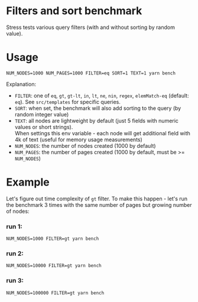 # Filters and sort benchmark

Stress tests various query filters (with and without sorting by random value).

# Usage

```shell
NUM_NODES=1000 NUM_PAGES=1000 FILTER=eq SORT=1 TEXT=1 yarn bench
```

Explanation:

- `FILTER`: one of `eq`, `gt`, `gt-lt`, `in`, `lt`, `ne`, `nin`, `regex`, `elemMatch-eq` (default: `eq`).
  See `src/templates` for specific queries.
- `SORT`: when set, the benchmark will also add sorting to the query (by random integer value)
- `TEXT`: all nodes are lightweight by default (just 5 fields with numeric values or short strings).\
  When settings this env variable - each node will get additional field with 4k of text
  (useful for memory usage measurements)
- `NUM_NODES`: the number of nodes created (1000 by default)
- `NUM_PAGES`: the number of pages created (1000 by default, must be >= `NUM_NODES`)

# Example

Let's figure out time complexity of `gt` filter. To make this happen - let's run the benchmark
3 times with the same number of pages but growing number of nodes:

### run 1:

```shell
NUM_NODES=1000 FILTER=gt yarn bench
```

### run 2:

```shell
NUM_NODES=10000 FILTER=gt yarn bench
```

### run 3:

```shell
NUM_NODES=100000 FILTER=gt yarn bench
```
